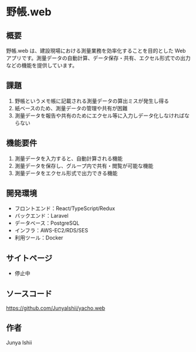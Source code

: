 # 野帳.web

## 概要

野帳.web は、建設現場における測量業務を効率化することを目的とした Web アプリです。測量データの自動計算、データ保存・共有、エクセル形式での出力などの機能を提供しています。

## 課題

1. 野帳というメモ帳に記載される測量データの算出ミスが発生し得る
2. 紙ベースのため、測量データの管理や共有が困難
3. 測量データを報告や共有のためにエクセル等に入力しデータ化しなければならない

## 機能要件

1. 測量データを入力すると、自動計算される機能
2. 測量データを保存し、グループ内で共有・閲覧が可能な機能
3. 測量データをエクセル形式で出力できる機能

## 開発環境

-   フロントエンド：React/TypeScript/Redux
-   バックエンド：Laravel
-   データベース：PostgreSQL
-   インフラ：AWS-EC2/RDS/SES
-   利用ツール：Docker

## サイトページ

-   停止中

## ソースコード

https://github.com/JunyaIshii/yacho.web

## 作者

Junya Ishii
